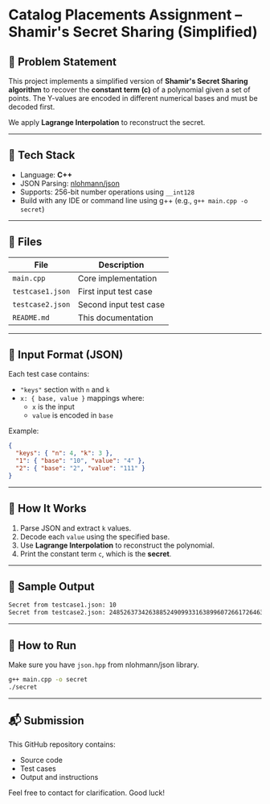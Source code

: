 # Catalog Placements Assignment – Shamir's Secret Sharing (Simplified)

## 🧩 Problem Statement

This project implements a simplified version of **Shamir's Secret Sharing algorithm** to recover the **constant term (c)** of a polynomial given a set of points. The Y-values are encoded in different numerical bases and must be decoded first.

We apply **Lagrange Interpolation** to reconstruct the secret.

---

## 🔧 Tech Stack

- Language: **C++**
- JSON Parsing: [nlohmann/json](https://github.com/nlohmann/json)
- Supports: 256-bit number operations using `__int128`
- Build with any IDE or command line using g++ (e.g., `g++ main.cpp -o secret`)

---

## 📂 Files

| File             | Description                                 |
|------------------|---------------------------------------------|
| `main.cpp`       | Core implementation                         |
| `testcase1.json` | First input test case                       |
| `testcase2.json` | Second input test case                      |
| `README.md`      | This documentation                          |

---

## 🔢 Input Format (JSON)

Each test case contains:
- `"keys"` section with `n` and `k`
- `x: { base, value }` mappings where:
  - `x` is the input
  - `value` is encoded in `base`

Example:
```json
{
  "keys": { "n": 4, "k": 3 },
  "1": { "base": "10", "value": "4" },
  "2": { "base": "2", "value": "111" }
}
```

---

## 📌 How It Works

1. Parse JSON and extract `k` values.
2. Decode each `value` using the specified base.
3. Use **Lagrange Interpolation** to reconstruct the polynomial.
4. Print the constant term `c`, which is the **secret**.

---

## 🧪 Sample Output

```bash
Secret from testcase1.json: 10
Secret from testcase2.json: 2485263734263885249099331638996072661726463316846
```

---

## 🚀 How to Run

Make sure you have `json.hpp` from nlohmann/json library.

```bash
g++ main.cpp -o secret
./secret
```

---

## 📬 Submission

This GitHub repository contains:
- Source code
- Test cases
- Output and instructions

Feel free to contact for clarification. Good luck!